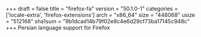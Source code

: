 +++
draft = false
title = "firefox-fa"
version = "50.1.0-1"
categories = ['locale-extra', 'firefox-extensions']
arch = "x86_64"
size = "448068"
usize = "512168"
sha1sum = "9b1dcad14b79f02e8c4e6d29cf73ba17145c948c"
+++
Persian language support for Firefox